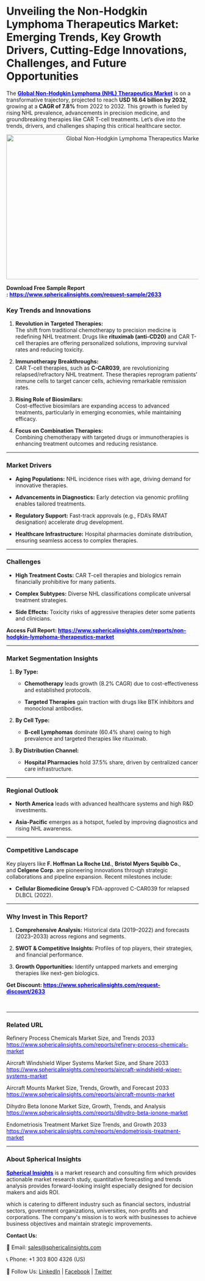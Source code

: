 <h1 id="85d2" class="pw-post-title fo fp fq bf fr fs ft fu fv fw fx fy fz ga gb gc gd ge gf gg gh gi gj gk gl gm gn go gp gq bk" data-testid="storyTitle" data-selectable-paragraph="">Unveiling the Non-Hodgkin Lymphoma Therapeutics Market: Emerging Trends, Key Growth Drivers, Cutting-Edge Innovations, Challenges, and Future Opportunities</h1>
<p>The <span style="color: #0000ff;"><strong><a style="color: #0000ff;" href="https://www.sphericalinsights.com/reports/non-hodgkin-lymphoma-therapeutics-market" target="_blank">Global&nbsp;Non-Hodgkin Lymphoma (NHL) Therapeutics Market</a></strong></span>&nbsp;is on a transformative trajectory, projected to reach&nbsp;<strong>USD 16.64 billion by 2032</strong>, growing at a&nbsp;<strong>CAGR of 7.8%</strong>&nbsp;from 2022 to 2032. This growth is fueled by rising NHL prevalence, advancements in precision medicine, and groundbreaking therapies like CAR T-cell treatments. Let&rsquo;s dive into the trends, drivers, and challenges shaping this critical healthcare sector.</p>
<p style="text-align: center;"><img src="https://www.sphericalinsights.com/images/rd/global-non-hodgkin-lymphoma-therapeutics-market-size.png" alt="Global Non-Hodgkin Lymphoma Therapeutics Market" width="650" height="379" /></p>
<p><strong>Download Free Sample Report :&nbsp;<span style="color: #0000ff;"><a style="color: #0000ff;" href="https://www.sphericalinsights.com/request-sample/2633" target="_blank">https://www.sphericalinsights.com/request-sample/2633</a></span></strong></p>
<h3><strong>Key Trends and Innovations</strong></h3>
<ol start="1">
<li>
<p><strong>Revolution in Targeted Therapies:</strong><br />The shift from traditional chemotherapy to precision medicine is redefining NHL treatment. Drugs like&nbsp;<strong>rituximab (anti-CD20)</strong>&nbsp;and CAR T-cell therapies are offering personalized solutions, improving survival rates and reducing toxicity.</p>
</li>
<li>
<p><strong>Immunotherapy Breakthroughs:</strong><br />CAR T-cell therapies, such as&nbsp;<strong>C-CAR039</strong>, are revolutionizing relapsed/refractory NHL treatment. These therapies reprogram patients&rsquo; immune cells to target cancer cells, achieving remarkable remission rates.</p>
</li>
<li>
<p><strong>Rising Role of Biosimilars:</strong><br />Cost-effective biosimilars are expanding access to advanced treatments, particularly in emerging economies, while maintaining efficacy.</p>
</li>
<li>
<p><strong>Focus on Combination Therapies:</strong><br />Combining chemotherapy with targeted drugs or immunotherapies is enhancing treatment outcomes and reducing resistance.</p>
</li>
</ol>
<hr />
<h3><strong>Market Drivers</strong></h3>
<ul>
<li>
<p><strong>Aging Populations:</strong>&nbsp;NHL incidence rises with age, driving demand for innovative therapies.</p>
</li>
<li>
<p><strong>Advancements in Diagnostics:</strong>&nbsp;Early detection via genomic profiling enables tailored treatments.</p>
</li>
<li>
<p><strong>Regulatory Support:</strong>&nbsp;Fast-track approvals (e.g., FDA&rsquo;s RMAT designation) accelerate drug development.</p>
</li>
<li>
<p><strong>Healthcare Infrastructure:</strong>&nbsp;Hospital pharmacies dominate distribution, ensuring seamless access to complex therapies.</p>
</li>
</ul>
<hr />
<h3><strong>Challenges</strong></h3>
<ul>
<li>
<p><strong>High Treatment Costs:</strong>&nbsp;CAR T-cell therapies and biologics remain financially prohibitive for many patients.</p>
</li>
<li>
<p><strong>Complex Subtypes:</strong>&nbsp;Diverse NHL classifications complicate universal treatment strategies.</p>
</li>
<li>
<p><strong>Side Effects:</strong>&nbsp;Toxicity risks of aggressive therapies deter some patients and clinicians.</p>
</li>
</ul>
<p><strong>Access Full Report:&nbsp;<span style="color: #0000ff;"><a style="color: #0000ff;" href="https://www.sphericalinsights.com/reports/non-hodgkin-lymphoma-therapeutics-market" target="_blank">https://www.sphericalinsights.com/reports/non-hodgkin-lymphoma-therapeutics-market</a></span></strong></p>
<hr />
<h3><strong>Market Segmentation Insights</strong></h3>
<ol start="1">
<li>
<p><strong>By Type:</strong></p>
<ul>
<li>
<p><strong>Chemotherapy</strong>&nbsp;leads growth (8.2% CAGR) due to cost-effectiveness and established protocols.</p>
</li>
<li>
<p><strong>Targeted Therapies</strong>&nbsp;gain traction with drugs like BTK inhibitors and monoclonal antibodies.</p>
</li>
</ul>
</li>
<li>
<p><strong>By Cell Type:</strong></p>
<ul>
<li>
<p><strong>B-cell Lymphomas</strong>&nbsp;dominate (60.4% share) owing to high prevalence and targeted therapies like rituximab.</p>
</li>
</ul>
</li>
<li>
<p><strong>By Distribution Channel:</strong></p>
<ul>
<li>
<p><strong>Hospital Pharmacies</strong>&nbsp;hold 37.5% share, driven by centralized cancer care infrastructure.</p>
</li>
</ul>
</li>
</ol>
<hr />
<h3><strong>Regional Outlook</strong></h3>
<ul>
<li>
<p><strong>North America</strong>&nbsp;leads with advanced healthcare systems and high R&amp;D investments.</p>
</li>
<li>
<p><strong>Asia-Pacific</strong>&nbsp;emerges as a hotspot, fueled by improving diagnostics and rising NHL awareness.</p>
</li>
</ul>
<hr />
<h3><strong>Competitive Landscape</strong></h3>
<p>Key players like&nbsp;<strong>F. Hoffman La Roche Ltd.</strong>,&nbsp;<strong>Bristol Myers Squibb Co.</strong>, and&nbsp;<strong>Celgene Corp.</strong>&nbsp;are pioneering innovations through strategic collaborations and pipeline expansion. Recent milestones include:</p>
<ul>
<li>
<p><strong>Cellular Biomedicine Group&rsquo;s</strong>&nbsp;FDA-approved C-CAR039 for relapsed DLBCL (2022).</p>
</li>
</ul>
<hr />
<h3><strong>Why Invest in This Report?</strong></h3>
<ol start="1">
<li>
<p><strong>Comprehensive Analysis:</strong>&nbsp;Historical data (2019&ndash;2022) and forecasts (2023&ndash;2033) across regions and segments.</p>
</li>
<li>
<p><strong>SWOT &amp; Competitive Insights:</strong>&nbsp;Profiles of top players, their strategies, and financial performance.</p>
</li>
<li>
<p><strong>Growth Opportunities:</strong>&nbsp;Identify untapped markets and emerging therapies like next-gen biologics.</p>
</li>
</ol>
<p><strong>Get Discount:&nbsp;<span style="color: #0000ff;"><a style="color: #0000ff;" href="https://www.sphericalinsights.com/request-discount/2633" target="_blank">https://www.sphericalinsights.com/request-discount/2633</a></span></strong></p>
<p>&nbsp;</p>
<hr />
<h3><strong>Related URL</strong></h3>
<p>Refinery Process Chemicals Market Size, and Trends 2033<br /><span style="color: #0000ff;"><a style="color: #0000ff;" href="https://www.sphericalinsights.com/reports/refinery-process-chemicals-market">https://www.sphericalinsights.com/reports/refinery-process-chemicals-market</a>&nbsp;</span></p>
<p>Aircraft Windshield Wiper Systems Market Size, and Share 2033<br /><span style="color: #0000ff;"><a style="color: #0000ff;" href="https://www.sphericalinsights.com/reports/aircraft-windshield-wiper-systems-market">https://www.sphericalinsights.com/reports/aircraft-windshield-wiper-systems-market</a>&nbsp;</span></p>
<p>Aircraft Mounts Market Size, Trends, Growth, and Forecast 2033<br /><span style="color: #0000ff;"><a style="color: #0000ff;" href="https://www.sphericalinsights.com/reports/aircraft-mounts-market">https://www.sphericalinsights.com/reports/aircraft-mounts-market</a>&nbsp;</span></p>
<p>Dihydro Beta Ionone Market Size, Growth, Trends, and Analysis<br /><span style="color: #0000ff;"><a style="color: #0000ff;" href="https://www.sphericalinsights.com/reports/dihydro-beta-ionone-market">https://www.sphericalinsights.com/reports/dihydro-beta-ionone-market</a>&nbsp;</span></p>
<p>Endometriosis Treatment Market Size Trends, and Growth 2033<br /><span style="color: #0000ff;"><a style="color: #0000ff;" href="https://www.sphericalinsights.com/reports/endometriosis-treatment-market">https://www.sphericalinsights.com/reports/endometriosis-treatment-market</a>&nbsp;</span></p>
<hr />
<h3><strong>About Spherical Insights</strong></h3>
<p><span style="color: #0000ff;"><strong><a style="color: #0000ff;" href="https://www.sphericalinsights.com" target="_blank">Spherical Insights</a></strong></span> is a market research and consulting firm which provides actionable market research study, quantitative forecasting and trends analysis provides forward-looking insight especially designed for decision makers and aids ROI.</p>
<p>which is catering to different industry such as financial sectors, industrial sectors, government organizations, universities, non-profits and corporations. The company's mission is to work with businesses to achieve business objectives and maintain strategic improvements.</p>
<p><strong>Contact Us:</strong></p>
<p>📧 Email:&nbsp;<a href="mailto:sales@sphericalinsights.com" target="_blank" rel="noreferrer">sales@sphericalinsights.com</a></p>
<p>📞 Phone: +1 303 800 4326 (US)</p>
<p>🔗 Follow Us: <a href="https://www.linkedin.com/company/spherical-insight/"><u>LinkedIn</u></a>&nbsp;|&nbsp;<a href="https://www.facebook.com/sphericalinsights22"><u>Facebook</u></a>&nbsp;|&nbsp;<a href="https://twitter.com/SInsights_US"><u>Twitter</u></a></p>
